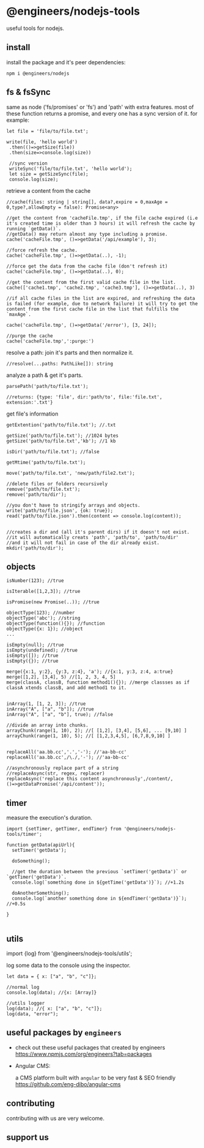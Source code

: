 # @engineers/nodejs-tools

useful tools for nodejs.

## install

install the package and it's peer dependencies:

```
npm i @engineers/nodejs

```

## fs & fsSync

same as node ('fs/promises' or 'fs') and 'path' with extra features.
most of these function returns a promise, and every one has a sync version of it.
for example:

```
let file = 'file/to/file.txt';

write(file, 'hello world')
 .then(()=>getSize(file))
 .then(size=>console.log(size))

 //sync version
 writeSync('file/to/file.txt', 'hello world');
 let size = getSizeSync(file);
 console.log(size);
```

retrieve a content from the cache

```
//cache(files: string | string[], data?,expire = 0,maxAge = 0,type?,allowEmpty = false): Promise<any>

//get the content from 'cacheFile.tmp', if the file cache expired (i.e it's created time is older than 3 hours) it will refresh the cache by running `getData()`.
//getData() may return almost any type including a promise.
cache('cacheFile.tmp', ()=>getData('/api/example'), 3);

//force refresh the cache.
cache('cacheFile.tmp', ()=>getData(..), -1);

//force get the data from the cache file (don't refresh it)
cache('cacheFile.tmp', ()=>getData(..), 0);

//get the content from the first valid cache file in the list.
cache(['cache1.tmp', 'cache2.tmp', 'cache3.tmp'], ()=>getData(..), 3)

//if all cache files in the list are expired, and refreshing the data is failed (for example, due to network failure) it will try to get the content from the first cache file in the list that fulfills the `maxAge`.

cache('cacheFile.tmp', ()=>getData('/error'), [3, 24]);

//purge the cache
cache('cacheFile.tmp',':purge:')

```

resolve a path: join it's parts and then normalize it.

```
//resolve(...paths: PathLike[]): string
```

analyze a path & get it's parts.

```
parsePath('path/to/file.txt');

//returns: {type: 'file', dir:'path/to', file:'file.txt', extension:'.txt'}
```

get file's information

```
getExtention('path/to/file.txt'); //.txt

getSize('path/to/file.txt'); //1024 bytes
getSize('path/to/file.txt','kb'); //1 kb

isDir('path/to/file.txt'); //false

getMtime('path/to/file.txt');

move('path/to/file.txt', 'new/path/file2.txt');

//delete files or folders recursively
remove('path/to/file.txt');
remove('path/to/dir');

//you don't have to stringify arrays and objects.
write('path/to/file.json', {ok: true});
read('path/to/file.json').then(content => console.log(content));


//creates a dir and (all it's parent dirs) if it doesn't not exist.
//it will automatically creats 'path', 'path/to', 'path/to/dir'
//and it will not fail in case of the dir already exist.
mkdir('path/to/dir');

```

## objects

```
isNumber(123); //true

isIterable([1,2,3]); //true

isPromise(new Promise(..)); //true

objectType(123); //number
objectType('abc'); //string
objectType(function(){}); //function
objectType({x: 1}); //object
...

isEmpty(null); //true
isEmpty(undefined); //true
isEmpty([]); //true
isEmpty({}); //true

merge({x:1, y:2}, {y:3, z:4}, 'a'); //{x:1, y:3, z:4, a:true}
merge([1,2], [3,4], 5) //[1, 2, 3, 4, 5]
merge(classA, classB, function method1(){}); //merge classses as if classA xtends classB, and add method1 to it.


inArray(1, [1, 2, 3]); //true
inArray("A", ["a", "b"]); //true
inArray("A", ["a", "b"], true); //false

//divide an array into chunks.
arrayChunk(range(1, 10), 2); //[ [1,2], [3,4], [5,6], ... [9,10] ]
arrayChunk(range(1, 10), 5); //[ [1,2,3,4,5], [6,7,8,9,10] ]


replaceAll('aa.bb.cc','.','-'); //'aa-bb-cc'
replaceAll('aa.bb.cc',/\./,'-'); //'aa-bb-cc'

//asynchronously replace part of a string
//replaceAsync(str, regex, replacer)
replaceAsync('replace this content asynchronously',/content/,()=>getDataPromise('/api/content'));

```

## timer

measure the execution's duration.

```
import {setTimer, getTimer, endTimer} from '@engineers/nodejs-tools/timer';

function getData(apiUrl){
  setTimer('getData');

  doSomething();

  //get the duration between the previous `setTimer('getData')` or `getTimer('getData')`.
  console.log(`something done in ${getTime('getData')}`); //+1.2s

  doAnotherSomething();
  console.log(`another something done in ${endTimer('getData')}`); //+0.5s

}


```

## utils

import {log} from '@engineers/nodejs-tools/utils';

log some data to the console using the inspector.

```
let data = { x: ["a", "b", "c"]};

//normal log
console.log(data); //{x: [Array]}

//utils logger
log(data); //{ x: ["a", "b", "c"]};
log(data, "error");
```

## useful packages by `engineers`

- check out these useful packages that created by engineers
  https://www.npmjs.com/org/engineers?tab=packages

- Angular CMS:

  a CMS platform built with `angular` to be very fast & SEO friendly
  https://github.com/eng-dibo/angular-cms

## contributing

contributing with us are very welcome.

## support us

